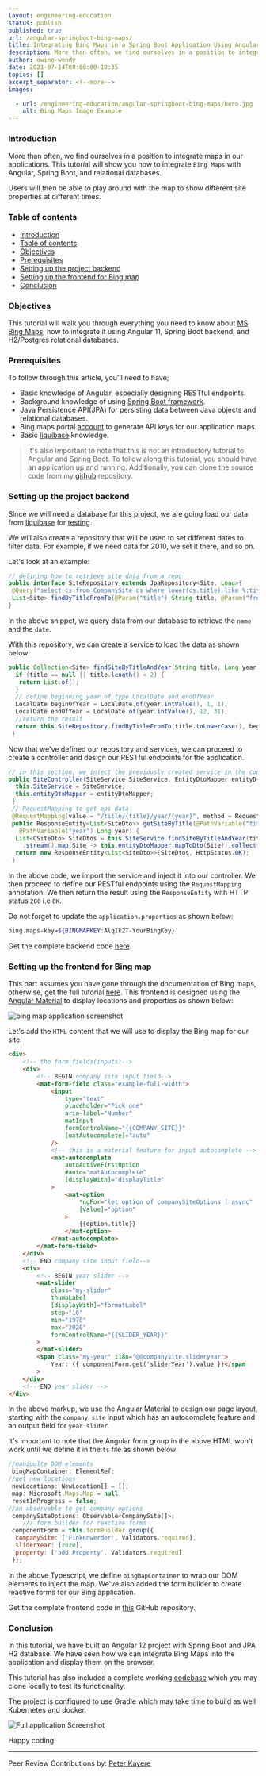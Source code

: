 ```yaml
---
layout: engineering-education
status: publish
published: true
url: /angular-springboot-bing-maps/
title: Integrating Bing Maps in a Spring Boot Application Using Angular
description: More than often, we find ourselves in a position to integrate maps in our applications. This tutorial will show you how to integrate `Bing Maps` with Angular, Spring Boot, and relational databases.
author: owino-wendy
date: 2021-07-14T00:00:00-10:35
topics: []
excerpt_separator: <!--more-->
images:

  - url: /engineering-education/angular-springboot-bing-maps/hero.jpg
    alt: Bing Maps Image Example
---
```

### Introduction
More than often, we find ourselves in a position to integrate maps in our applications. This tutorial will show you how to integrate `Bing Maps` with Angular, Spring Boot, and relational databases.
<!--more-->
Users will then be able to play around with the map to show different site properties at different times.

### Table of contents
- [Introduction](#introduction)
- [Table of contents](#table-of-contents)
- [Objectives](#objectives)
- [Prerequisites](#prerequisites)
- [Setting up the project backend](#setting-up-the-project-backend)
- [Setting up the frontend for Bing map](#setting-up-the-frontend-for-bing-map)
- [Conclusion](#conclusion)

### Objectives
This tutorial will walk you through everything you need to know about [MS Bing Maps](https://www.bing.com/maps/), how to integrate it using Angular 11, Spring Boot backend, and H2/Postgres relational databases.

### Prerequisites
To follow through this article, you'll need to have;

- Basic knowledge of Angular, especially designing RESTful endpoints.
- Background knowledge of using [Spring Boot framework](https://spring.io/projects/spring-boot).
- Java Persistence API(JPA) for persisting data between Java objects and relational databases.
- Bing maps portal [account](https://www.bingmapsportal.com) to generate API keys for our application maps.
- Basic [liquibase](https://www.liquibase.org) knowledge.

> It's also important to note that this is not an introductory tutorial to Angular and Spring Boot. To follow along this tutorial, you should have an application up and running. Additionally, you can clone the source code from my [github](https://github.com/owinowendy/AngularAndSpringWithMaps) repository.

### Setting up the project backend
Since we will need a database for this project, we are going load our data from [liquibase](https://www.liquibase.org) for [testing](https://sadalage.com/post/using-liquibase-to-load-data-and-ignore-some-columns/).

We will also create a repository that will be used to set different dates to filter data. For example, if we need data for 2010, we set it there, and so on.

Let's look at an example:

```Java
// defining how to retrieve site data from a repo
public interface SiteRepository extends JpaRepository<Site, Long>{
 @Query("select cs from CompanySite cs where lower(cs.title) like %:title% and cs.atDate >= :from and cs.atDate <= :to")
 List<Site> findByTitleFromTo(@Param("title") String title, @Param("from") LocalDate from,  @Param("to") LocalDate to);
}
```

In the above snippet, we query data from our database to retrieve the `name` and the `date`.

With this repository, we can create a service to load the data as shown below:

```Java
public Collection<Site> findSiteByTitleAndYear(String title, Long year) {
  if (title == null || title.length() < 2) {
   return List.of();
  }
  // define beginning year of type LocalDate and endOfYear
  LocalDate beginOfYear = LocalDate.of(year.intValue(), 1, 1);
  LocalDate endOfYear = LocalDate.of(year.intValue(), 12, 31);
  //return the result
  return this.SiteRepository.findByTitleFromTo(title.toLowerCase(), beginOfYear, endOfYear);
 }
```

Now that we've defined our repository and services, we can proceed to create a controller and design our RESTful endpoints for the application.

```Java
// in this section, we inject the previously created service in the controller
public SiteController(SiteService SiteService, EntityDtoMapper entityDtoMapper) {
  this.SiteService = SiteService;
  this.entityDtoMapper = entityDtoMapper;
 }
 // RequestMapping to get api data
 @RequestMapping(value = "/title/{title}/year/{year}", method = RequestMethod.GET, produces = MediaType.APPLICATION_JSON_VALUE)
 public ResponseEntity<List<SiteDto>> getSiteByTitle(@PathVariable("title") String title,
   @PathVariable("year") Long year) {
  List<CSiteDto> SiteDtos = this.SiteService.findSiteByTitleAndYear(title, year)
    .stream().map(Site -> this.entityDtoMapper.mapToDto(Site)).collect(Collectors.toList());
  return new ResponseEntity<List<SiteDto>>(SiteDtos, HttpStatus.OK);
 }
```

In the above code, we import the service and inject it into our controller. We then proceed to define our RESTful endpoints using the `RequestMapping` annotation. We then return the result using the `ResponseEntity` with HTTP status `200` i.e `OK`.

Do not forget to update the `application.properties` as shown below:

```bash
bing.maps-key=${BINGMAPKEY:AlqIk2T-YourBingKey}
```

Get the complete backend code [here](https://github.com/owinowendy/AngularAndSpringWithMaps).

### Setting up the frontend for Bing map
This part assumes you have gone through the documentation of Bing maps, otherwise, get the full tutorial [here](https://www.bingmapsportal.com/Announcement?redirect=True). This frontend is designed using the [Angular Material](https://material.angular.io) to display locations and properties as shown below:

![bing map application screenshot](/engineering-education/angular-springboot-bing-maps/forms.png)

Let's add the `HTML` content that we will use to display the Bing map for our site.

```html
<div>
	<!-- the form fields(inputs)-->
	<div>
		<!-- BEGIN company site input field-->
		<mat-form-field class="example-full-width">
			<input
				type="text"
				placeholder="Pick one"
				aria-label="Number"
				matInput
				formControlName="{{COMPANY_SITE}}"
				[matAutocomplete]="auto"
			/>
			<!-- this is a material feature for input autocomplete -->
			<mat-autocomplete
				autoActiveFirstOption
				#auto="matAutocomplete"
				[displayWith]="displayTitle"
			>
				<mat-option
					*ngFor="let option of companySiteOptions | async"
					[value]="option"
				>
					{{option.title}}
				</mat-option>
			</mat-autocomplete>
		</mat-form-field>
	</div>
	<!-- END company site input field-->
	<div>
		<!-- BEGIN year slider -->
		<mat-slider
			class="my-slider"
			thumbLabel
			[displayWith]="formatLabel"
			step="10"
			min="1970"
			max="2020"
			formControlName="{{SLIDER_YEAR}}"
		>
		</mat-slider>
		<span class="my-year" i18n="@@companysite.slideryear">
			Year: {{ componentForm.get('sliderYear').value }}</span
		>
	</div>
	<!-- END year slider -->
</div>
```

In the above markup, we use the Angular Material to design our page layout, starting with the `company site` input which has an autocomplete feature and an output field for `year slider`.

It's important to note that the Angular form group in the above HTML won't work until we define it in the `ts` file as shown below:

```Javascript
//manipulte DOM elements
 bingMapContainer: ElementRef;
//get new locations
 newLocations: NewLocation[] = [];
 map: Microsoft.Maps.Map = null;
 resetInProgress = false;
//an observable to get company options
 companySiteOptions: Observable<CompanySite[]>;
    //a form builder for reactive forms
 componentForm = this.formBuilder.group({
  companySite: ['Finkenwerder', Validators.required],
  sliderYear: [2020],
  property: ['add Property', Validators.required]
 });
```

In the above Typescript, we define `bingMapContainer` to wrap our DOM elements to inject the map. We've also added the form builder to create reactive forms for our Bing application.

Get the complete frontend code in [this](https://github.com/owinowendy/AngularAndSpringWithMaps) GitHub repository.

### Conclusion
In this tutorial, we have built an Angular 12 project with Spring Boot and JPA H2 database. We have seen how we can integrate Bing Maps into the application and display them on the browser.

This tutorial has also included a complete working [codebase](https://github.com/owinowendy/AngularAndSpringWithMaps) which you may clone locally to test its functionality. 

The project is configured to use Gradle which may take time to build as well Kubernetes and docker.

![Full application Screenshot](/engineering-education/angular-springboot-bing-maps/full-app.png)

Happy coding!

---
Peer Review Contributions by: [Peter Kayere](/engineering-education/authors/peter-kayere/)
